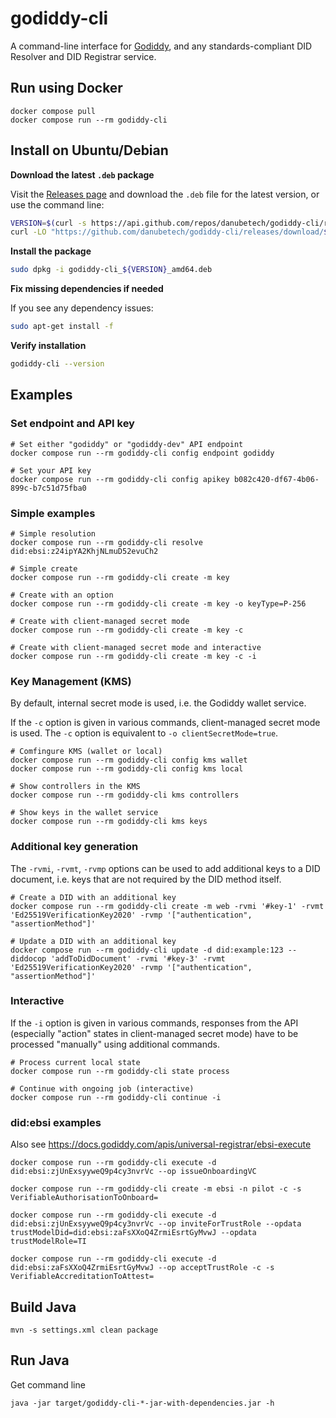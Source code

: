 # godiddy-cli

A command-line interface for [Godiddy](https://godiddy.com/), and any standards-compliant DID Resolver and DID Registrar service.

## Run using Docker

```shell
docker compose pull
docker compose run --rm godiddy-cli
```

## Install on Ubuntu/Debian

**Download the latest `.deb` package**

Visit the [Releases page](https://github.com/danubetech/godiddy-cli/releases) and download the `.deb` file for the latest version, or use the command line:

```bash
VERSION=$(curl -s https://api.github.com/repos/danubetech/godiddy-cli/releases/latest | grep "tag_name" | cut -d '"' -f 4)
curl -LO "https://github.com/danubetech/godiddy-cli/releases/download/${VERSION}/godiddy-cli_${VERSION}_amd64.deb"
```

**Install the package**

```bash
sudo dpkg -i godiddy-cli_${VERSION}_amd64.deb
```

**Fix missing dependencies if needed**

If you see any dependency issues:

```bash
sudo apt-get install -f
```

**Verify installation**

```bash
godiddy-cli --version
```

## Examples

### Set endpoint and API key

```
# Set either "godiddy" or "godiddy-dev" API endpoint
docker compose run --rm godiddy-cli config endpoint godiddy

# Set your API key
docker compose run --rm godiddy-cli config apikey b082c420-df67-4b06-899c-b7c51d75fba0
```

### Simple examples

```
# Simple resolution
docker compose run --rm godiddy-cli resolve did:ebsi:z24ipYA2KhjNLmuD52evuCh2

# Simple create
docker compose run --rm godiddy-cli create -m key

# Create with an option
docker compose run --rm godiddy-cli create -m key -o keyType=P-256

# Create with client-managed secret mode
docker compose run --rm godiddy-cli create -m key -c

# Create with client-managed secret mode and interactive
docker compose run --rm godiddy-cli create -m key -c -i
```

### Key Management (KMS)

By default, internal secret mode is used, i.e. the Godiddy wallet service.

If the `-c` option is given in various commands, client-managed secret mode is used. The `-c` option is equivalent to `-o clientSecretMode=true`.

```
# Comfingure KMS (wallet or local)
docker compose run --rm godiddy-cli config kms wallet
docker compose run --rm godiddy-cli config kms local

# Show controllers in the KMS
docker compose run --rm godiddy-cli kms controllers

# Show keys in the wallet service
docker compose run --rm godiddy-cli kms keys
```

### Additional key generation

The `-rvmi`, `-rvmt`, `-rvmp` options can be used to add additional keys to a DID document, i.e. keys that are not required by the DID method itself.

```
# Create a DID with an additional key
docker compose run --rm godiddy-cli create -m web -rvmi '#key-1' -rvmt 'Ed25519VerificationKey2020' -rvmp '["authentication", "assertionMethod"]'
```

```
# Update a DID with an additional key
docker compose run --rm godiddy-cli update -d did:example:123 --diddocop 'addToDidDocument' -rvmi '#key-3' -rvmt 'Ed25519VerificationKey2020' -rvmp '["authentication", "assertionMethod"]'
```

### Interactive

If the `-i` option is given in various commands, responses from the API (especially "action" states in client-managed secret mode) have
to be processed "manually" using additional commands.

```
# Process current local state
docker compose run --rm godiddy-cli state process

# Continue with ongoing job (interactive)
docker compose run --rm godiddy-cli continue -i
```

### did:ebsi examples

Also see https://docs.godiddy.com/apis/universal-registrar/ebsi-execute

```
docker compose run --rm godiddy-cli execute -d did:ebsi:zjUnExsyyweQ9p4cy3nvrVc --op issueOnboardingVC

docker compose run --rm godiddy-cli create -m ebsi -n pilot -c -s VerifiableAuthorisationToOnboard= 

docker compose run --rm godiddy-cli execute -d did:ebsi:zjUnExsyyweQ9p4cy3nvrVc --op inviteForTrustRole --opdata trustModelDid=did:ebsi:zaFsXXoQ4ZrmiEsrtGyMvwJ --opdata trustModelRole=TI 

docker compose run --rm godiddy-cli execute -d did:ebsi:zaFsXXoQ4ZrmiEsrtGyMvwJ --op acceptTrustRole -c -s VerifiableAccreditationToAttest=
```

## Build Java

```shell
mvn -s settings.xml clean package
```

## Run Java

Get command line

```shell
java -jar target/godiddy-cli-*-jar-with-dependencies.jar -h
```
